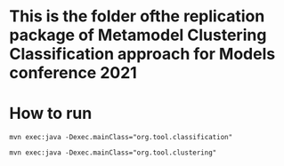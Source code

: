 # This is the folder ofthe replication package of Metamodel Clustering Classification approach for Models conference 2021

# How to run

```
mvn exec:java -Dexec.mainClass="org.tool.classification"
```

```
mvn exec:java -Dexec.mainClass="org.tool.clustering"
```


